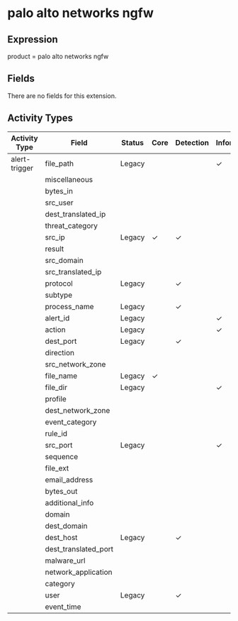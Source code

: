 palo alto networks ngfw
=======================

Expression
----------

product = palo alto networks ngfw

Fields
------

There are no fields for this extension.

Activity Types
--------------

| Activity Type | Field                | Status | Core     | Detection | Informational |
| ------------- | -------------------- | ------ | -------- | --------- | ------------- |
| alert-trigger | file_path            | Legacy |          |           | &#10003;      |
|               | miscellaneous        |        |          |           |               |
|               | bytes_in             |        |          |           |               |
|               | src_user             |        |          |           |               |
|               | dest_translated_ip   |        |          |           |               |
|               | threat_category      |        |          |           |               |
|               | src_ip               | Legacy | &#10003; | &#10003;  |               |
|               | result               |        |          |           |               |
|               | src_domain           |        |          |           |               |
|               | src_translated_ip    |        |          |           |               |
|               | protocol             | Legacy |          | &#10003;  |               |
|               | subtype              |        |          |           |               |
|               | process_name         | Legacy |          | &#10003;  |               |
|               | alert_id             | Legacy |          |           | &#10003;      |
|               | action               | Legacy |          |           | &#10003;      |
|               | dest_port            | Legacy |          | &#10003;  |               |
|               | direction            |        |          |           |               |
|               | src_network_zone     |        |          |           |               |
|               | file_name            | Legacy | &#10003; |           |               |
|               | file_dir             | Legacy |          |           | &#10003;      |
|               | profile              |        |          |           |               |
|               | dest_network_zone    |        |          |           |               |
|               | event_category       |        |          |           |               |
|               | rule_id              |        |          |           |               |
|               | src_port             | Legacy |          |           | &#10003;      |
|               | sequence             |        |          |           |               |
|               | file_ext             |        |          |           |               |
|               | email_address        |        |          |           |               |
|               | bytes_out            |        |          |           |               |
|               | additional_info      |        |          |           |               |
|               | domain               |        |          |           |               |
|               | dest_domain          |        |          |           |               |
|               | dest_host            | Legacy |          | &#10003;  |               |
|               | dest_translated_port |        |          |           |               |
|               | malware_url          |        |          |           |               |
|               | network_application  |        |          |           |               |
|               | category             |        |          |           |               |
|               | user                 | Legacy |          | &#10003;  |               |
|               | event_time           |        |          |           |               |

